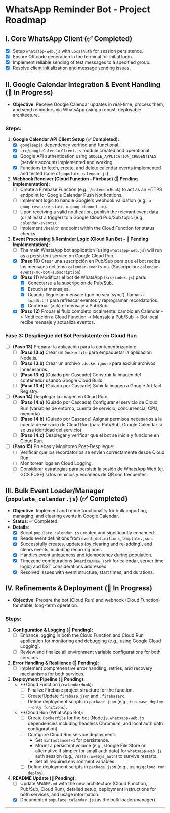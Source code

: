 # WhatsApp Reminder Bot - Project Roadmap

## I. Core WhatsApp Client (✅ Completed)
- [x] Setup `whatsapp-web.js` with `LocalAuth` for session persistence.
- [x] Ensure QR code generation in the terminal for initial login.
- [x] Implement reliable sending of test messages to a specified group.
- [x] Resolve client initialization and message sending issues.

## II. Google Calendar Integration & Event Handling (🎯 In Progress)
- **Objective**: Receive Google Calendar updates in real-time, process them, and send reminders via WhatsApp using a robust, deployable architecture.

### Steps:
1.  **Google Calendar API Client Setup (✅ Completed):**
    *   [x] `googleapis` dependency verified and functional.
    *   [x] `src/googleCalendarClient.js` module created and operational.
    *   [x] Google API authentication using `GOOGLE_APPLICATION_CREDENTIALS` (service account) implemented and working.
    *   [x] Functions to fetch, create, and delete calendar events implemented and tested (core of `populate_calendar.js`).

2.  **Webhook Receiver (Cloud Function - Firebase) (📝 Pending Implementation):**
    *   [ ] Create a Firebase Function (e.g., `/calendarHook`) to act as an HTTPS endpoint for Google Calendar Push Notifications.
    *   [ ] Implement logic to handle Google's webhook validation (e.g., `x-goog-resource-state`, `x-goog-channel-id`).
    *   [ ] Upon receiving a valid notification, publish the relevant event data (or at least a trigger) to a Google Cloud Pub/Sub topic (e.g., `calendar-events`).
    *   [ ] Implement `/health` endpoint within the Cloud Function for status checks.

3.  **Event Processing & Reminder Logic (Cloud Run Bot - 📝 Pending Implementation):**
    *   [ ] The main WhatsApp bot application (using `whatsapp-web.js`) will run as a persistent service on Google Cloud Run.
    *   [x] **(Paso 10)** Crear una suscripción en Pub/Sub para que el bot reciba los mensajes del tema `calendar-events-mu`. (Suscripción: `calendar-events-mu-bot-subscription`)
    *   [x] **(Paso 11)** Modificar el bot de WhatsApp (`src/index.js`) para:
      *   [x] Conectarse a la suscripción de Pub/Sub.
      *   [x] Escuchar mensajes.
      *   [x] Cuando llegue un mensaje (que no sea 'sync'), llamar a `loadAll()` para refrescar eventos y reprogramar recordatorios.
      *   [x] Confirmar (ack) el mensaje a Pub/Sub.
    *   [x] **(Paso 12)** Probar el flujo completo localmente: cambio en Calendar -> Notificación a Cloud Function -> Mensaje a Pub/Sub -> Bot local recibe mensaje y actualiza eventos.

### Fase 3: Despliegue del Bot Persistente en Cloud Run

- [ ] **(Paso 13)** Preparar la aplicación para la contenedorización:
  *   [ ] **(Paso 13.a)** Crear un `Dockerfile` para empaquetar la aplicación Node.js.
  *   [ ] **(Paso 13.b)** Crear un archivo `.dockerignore` para excluir archivos innecesarios.
  *   [ ] **(Paso 13.c)** (Guiado por Cascade) Construir la imagen del contenedor usando Google Cloud Build.
  *   [ ] **(Paso 13.d)** (Guiado por Cascade) Subir la imagen a Google Artifact Registry.
- [ ] **(Paso 14)** Desplegar la imagen en Cloud Run:
  *   [ ] **(Paso 14.a)** (Guiado por Cascade) Configurar el servicio de Cloud Run (variables de entorno, cuenta de servicio, concurrencia, CPU, memoria).
  *   [ ] **(Paso 14.b)** (Guiado por Cascade) Asignar permisos necesarios a la cuenta de servicio de Cloud Run (para Pub/Sub, Google Calendar si se usa identidad del servicio).
  *   [ ] **(Paso 14.c)** Desplegar y verificar que el bot se inicie y funcione en Cloud Run.
- [ ] **(Paso 15)** Pruebas y Monitoreo Post-Despliegue:
  *   [ ] Verificar que los recordatorios se envíen correctamente desde Cloud Run.
  *   [ ] Monitorear logs en Cloud Logging.
  *   [ ] Considerar estrategias para persistir la sesión de WhatsApp Web (ej. GCS FUSE) si los reinicios y escaneos de QR son frecuentes.

## III. Bulk Event Loader/Manager (`populate_calendar.js`) (✅ Completed)
- **Objective**: Implement and refine functionality for bulk importing, managing, and clearing events in Google Calendar.
- **Status**: ✅ Completed
- **Details**:
    *   [x] Script `populate_calendar.js` created and significantly enhanced.
    *   [x] Reads event definitions from `event_definitions_template.json`.
    *   [x] Successfully creates, updates (by clearing and re-adding), and clears events, including recurring ones.
    *   [x] Handles event uniqueness and idempotency during population.
    *   [x] Timezone configurations (`America/New_York` for calendar, server time logic) and DST considerations addressed.
    *   [x] Resolved issues with event structure, start times, and durations.

## IV. Refinements & Deployment (🎯 In Progress)
- **Objective**: Prepare the bot (Cloud Run) and webhook (Cloud Function) for stable, long-term operation.

### Steps:
1.  **Configuration & Logging (📝 Pending):**
    *   [ ] Enhance logging in both the Cloud Function and Cloud Run application for monitoring and debugging (e.g., using Google Cloud Logging).
    *   [ ] Review and finalize all environment variable configurations for both services.
2.  **Error Handling & Resilience (📝 Pending):**
    *   [ ] Implement comprehensive error handling, retries, and recovery mechanisms for both services.
3.  **Deployment Pipeline (📝 Pending):**
    *   **Cloud Function (`/calendarHook`):
        *   [ ] Finalize Firebase project structure for the function.
        *   [ ] Create/Update `firebase.json` and `.firebaserc`.
        *   [ ] Define deployment scripts in `package.json` (e.g., `firebase deploy --only functions`).
    *   **Cloud Run (WhatsApp Bot):
        *   [ ] Create `Dockerfile` for the bot (Node.js, `whatsapp-web.js` dependencies including headless Chromium, and local auth path configuration).
        *   [ ] Configure Cloud Run service deployment:
            *   Set `minInstances=1` for persistence.
            *   Mount a persistent volume (e.g., Google File Store or alternative if simpler for small auth data) for `whatsapp-web.js` auth session (e.g., `/data/.wwebjs_auth`) to survive restarts.
            *   Set all required environment variables.
        *   [ ] Define deployment scripts in `package.json` (e.g., using `gcloud run deploy`).
4.  **README Update (📝 Pending):**
    *   [ ] Update `README.md` with the new architecture (Cloud Function, Pub/Sub, Cloud Run), detailed setup, deployment instructions for both services, and usage information.
    *   [x] Documented `populate_calendar.js` (as the bulk loader/manager).

---
